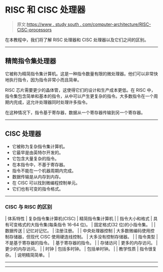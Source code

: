 # RISC 和 CISC 处理器

> 原文:[https://www . study south . com/computer-architecture/RISC-CISC-processors](https://www.studytonight.com/computer-architecture/risc-cisc-processors)

在本教程中，我们将了解 RISC 处理器和 CISC 处理器以及它们之间的区别。

* * *

## 精简指令集处理器

它被称为精简指令集计算机。这是一种指令数量有限的微处理器。他们可以非常快地执行指令，因为指令非常小而且简单。

RISC 芯片需要更少的晶体管，这使得它们的设计和生产成本更低。在 RISC 中，指令集包含简单和基本的指令，从中可以产生更复杂的指令。大多数指令在一个周期内完成，这允许处理器同时处理许多指令。

在这种情况下，指令基于寄存器，数据从一个寄存器传输到另一个寄存器。

* * *

## CISC 处理器

*   它被称为复杂指令集计算机。
*   它最早是由英特尔开发的。
*   它包含大量复杂的指令。
*   在本指令中，不基于寄存器。
*   指令不能在一个机器周期内完成。
*   数据传输是从内存到内存。
*   在 CISC 可以找到微编程控制单元。
*   它们也有可变的指令格式。

* * *

### CISC 与 RISC 的区别

| 体系特性 | 复杂指令集计算机(CISC) | 精简指令集计算机 |
| 指令大小和格式 | 具有可变格式的大指令集(每条指令 16-64 位)。 | 固定格式(32 位)的小指令集。 |
| 数据传送 | 记忆对记忆。 | 注册注册。 |
| 中央处理器控制 | 大多数微编码使用控制存储器，但现代 CISC 使用硬连线控制。 | 大多没有控制存储器。 |
| 指令类型 | 不是基于寄存器的指令。 | 基于寄存器的指令。 |
| 存储访问 | 更多的内存访问。 | 更少的内存访问。 |
| 时钟 | 包括多时钟。 | 包括单时钟。 |
| 教学性质 | 指令很复杂。 | 说明精简简单。 |

* * *

* * *